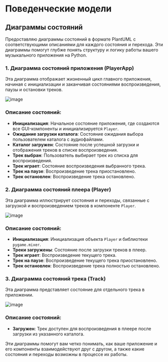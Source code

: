 # Поведенческие модели

## Диаграммы состояний

Предоставляю диаграммы состояний в формате PlantUML с соответствующими описаниями для каждого состояния и перехода. Эти диаграммы помогут глубже понять структуру и логику работы вашего музыкального приложения на Python.

### 1. Диаграмма состояний приложения (PlayerApp)
Эта диаграмма отображает жизненный цикл главного приложения, начиная с инициализации и заканчивая состояниями воспроизведения, паузы и остановки треков.


![image](https://github.com/drdSchwarzenMagie/igaveup/assets/159145295/8de1d273-dd8e-47e8-bf67-ede4799f7756)


### Описание состояний:

- **Инициализация**: Начальное состояние приложения, где создаются все GUI-компоненты и инициализируется `Player`.
- **Ожидание загрузки каталога**: Состояние ожидания выбора пользователем каталога с аудиофайлами.
- **Каталог загружен**: Состояние после успешной загрузки и отображения треков в списке воспроизведения.
- **Трек выбран**: Пользователь выбирает трек из списка для воспроизведения.
- **Трек играет**: Состояние воспроизведения выбранного трека.
- **Трек на паузе**: Воспроизведение трека приостановлено.
- **Трек остановлен**: Воспроизведение трека остановлено.

### 2. Диаграмма состояний плеера (Player)
Эта диаграмма иллюстрирует состояния и переходы, связанные с загрузкой и воспроизведением треков в компоненте `Player`.

![image](https://github.com/drdSchwarzenMagie/igaveup/assets/159145295/a934ea07-2375-4302-bceb-34d7da2486f6)


### Описание состояний:

- **Инициализация**: Инициализация объекта `Player` и библиотеки `pygame.mixer`.
- **Треки загружены**: Состояние после загрузки треков в плеер.
- **Трек играет**: Воспроизведение текущего трека.
- **Трек на паузе**: Воспроизведение текущего трека приостановлено.
- **Трек остановлен**: Воспроизведение трека полностью остановлено.

### 3. Диаграмма состояний трека (Track)
Эта диаграмма представляет состояние для отдельного трека в приложении.

![image](https://github.com/drdSchwarzenMagie/igaveup/assets/159145295/a35d11e5-29ac-4180-9201-48dced4113cf)


### Описание состояний:

- **Загружен**: Трек доступен для воспроизведения в плеере после загрузки из указанного каталога.

Эти диаграммы помогут вам четко понимать, как ваше приложение и его компоненты взаимодействуют друг с другом, а также какие состояния и переходы возможны в процессе их работы.
